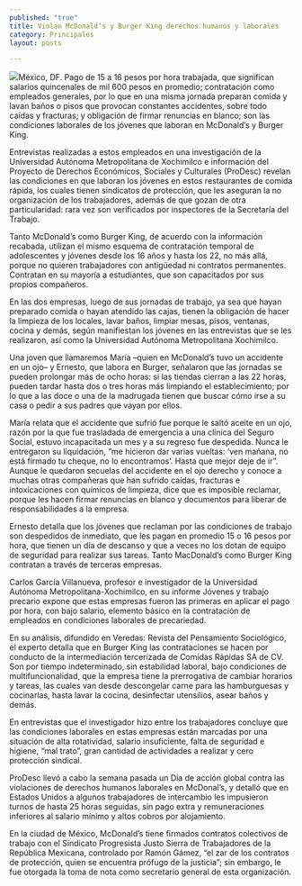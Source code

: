 ```yaml
---
published: "true"
title: Violan McDonald’s y Burger King derechos humanos y laborales
category: Principales
layout: posts

---
```


![](http://i.imgur.com/oZeZVn9m.jpg)México, DF. Pago de 15 a 16 pesos por hora trabajada, que significan salarios quincenales de mil 600 pesos en promedio; contratación como empleados generales, por lo que en una misma jornada preparan comida y lavan baños o pisos que provocan constantes accidentes, sobre todo caídas y fracturas; y obligación de firmar renuncias en blanco; son las condiciones laborales de los jóvenes que laboran en McDonald’s y Burger King.

Entrevistas realizadas a estos empleados en una investigación de la Universidad Autónoma Metropolitana de Xochimilco e información del Proyecto de Derechos Económicos, Sociales y Culturales (ProDesc) revelan las condiciones en que laboran los jóvenes en estos restaurantes de comida rápida, los cuales tienen sindicatos de protección, que les aseguran la no organización de los trabajadores, además de que gozan de otra particularidad: rara vez son verificados por inspectores de la Secretaría del Trabajo.

Tanto McDonald’s como Burger King, de acuerdo con la información recabada, utilizan el mismo esquema de contratación temporal de adolescentes y jóvenes desde los 16 años y hasta los 22, no más allá, porque no quieren trabajadores con antigüedad ni contratos permanentes. Contratan en su mayoría a estudiantes, que son capacitados por sus propios compañeros.

En las dos empresas, luego de sus jornadas de trabajo, ya sea que hayan preparado comida o hayan atendido las cajas, tienen la obligación de hacer la limpieza de los locales, lavar baños, limpiar mesas, pisos, ventanas, cocina y demás, según manifiestan los jóvenes en las entrevistas que se les realizaron, así como la Universidad Autónoma Metropolitana Xochimilco.

Una joven que llamaremos María –quien en McDonald’s tuvo un accidente en un ojo– y Ernesto, que labora en Burger, señalaron que las jornadas se pueden prolongar más de ocho horas: si las tiendas cierran a las 22 horas, pueden tardar hasta dos o tres horas más limpiando el establecimiento; por lo que a las doce o una de la madrugada tienen que buscar cómo irse a su casa o pedir a sus padres que vayan por ellos.

María relata que el accidente que sufrió fue porque le saltó aceite en un ojo, razón por la que fue trasladada de emergencia a una clínica del Seguro Social, estuvo incapacitada un mes y a su regreso fue despedida. Nunca le entregaron su liquidación, “me hicieron dar varias vueltas: ‘ven mañana, no está firmado tu cheque, no lo encontramos’. Hasta que mejor deje de ir”. Aunque le quedaron secuelas del accidente en el ojo derecho y conoce a muchas otras compañeras que han sufrido caídas, fracturas e intoxicaciones con químicos de limpieza, dice que es imposible reclamar, porque les hacen firmar renuncias en blanco y documentos para liberar de responsabilidades a la empresa.

Ernesto detalla que los jóvenes que reclaman por las condiciones de trabajo son despedidos de inmediato, que les pagan en promedio 15 o 16 pesos por hora, que tienen un día de descanso y que a veces no los dotan de equipo de seguridad para realizar sus tareas. Tanto MacDonald’s como Burger King contratan a través de terceras empresas.

Carlos García Villanueva, profesor e investigador de la Universidad Autónoma Metropolitana-Xochimilco, en su informe Jóvenes y trabajo precario expone que estas empresas fueron las primeras en aplicar el pago por hora, con bajo salario, elemento básico en la contratación de empleados en condiciones laborales de precariedad.

En su análisis, difundido en Veredas: Revista del Pensamiento Sociológico, el experto detalla que en Burger King las contrataciones se hacen por conducto de la intermediación tercerizada de Comidas Rápidas SA de CV. Son por tiempo indeterminado, sin estabilidad laboral, bajo condiciones de multifuncionalidad, que la empresa tiene la prerrogativa de cambiar horarios y tareas, las cuales van desde descongelar carne para las hamburguesas y cocinarlas, hasta lavar la cocina, desinfectar utensilios, asear baños y demás.

En entrevistas que el investigador hizo entre los trabajadores concluye que las condiciones laborales en estas empresas están marcadas por una situación de alta rotatividad, salario insuficiente, falta de seguridad e higiene, “mal trato”, gran cantidad de actividades a realizar y cero protección sindical.

ProDesc llevó a cabo la semana pasada un Día de acción global contra las violaciones de derechos humanos laborales en McDonal’s, y detalló que en Estados Unidos a algunos trabajadores de intercambio les impusieron turnos de hasta 25 horas seguidas, sin pago extra y remuneraciones inferiores al salario mínimo y altos cobros por alojamiento.

En la ciudad de México, McDonald’s tiene firmados contratos colectivos de trabajo con el Sindicato Progresista Justo Sierra de Trabajadores de la República Mexicana, controlado por Ramón Gámez, “el zar de los contratos de protección, quien se encuentra prófugo de la justicia”; sin embargo, le fue otorgada la toma de nota como secretario general de esta organización.
